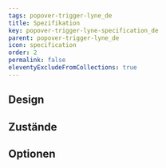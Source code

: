 ```yaml
---
tags: popover-trigger-lyne_de
title: Spezifikation
key: popover-trigger-lyne-specification_de
parent: popover-trigger-lyne_de
icon: specification
order: 2
permalink: false
eleventyExcludeFromCollections: true
---
```


## Design 

## Zustände

## Optionen



